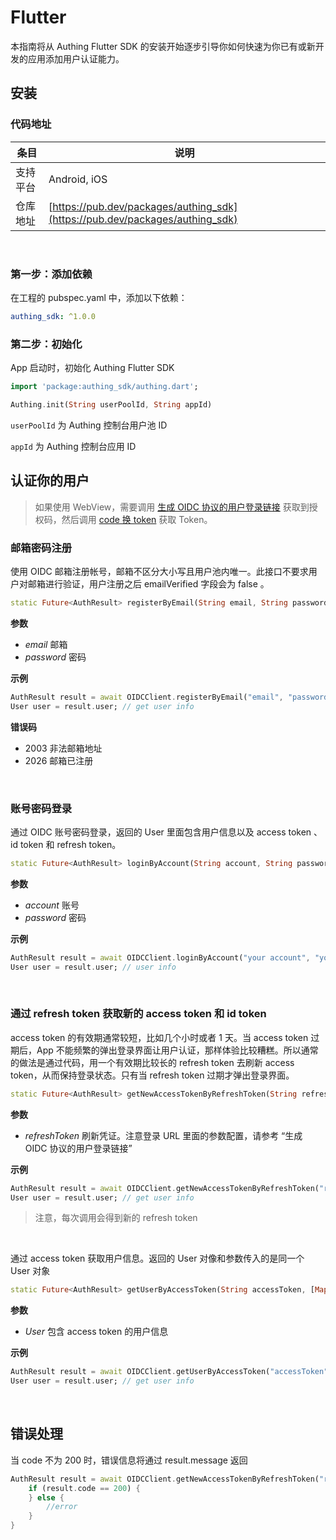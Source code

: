 # Flutter

本指南将从 Authing Flutter SDK 的安装开始逐步引导你如何快速为你已有或新开发的应用添加用户认证能力。

<AppDetailSiderBar />

## 安装

### 代码地址

| 条目     | 说明                                                         |
| -------- | ------------------------------------------------------------ |
| 支持平台 | Android, iOS                                                 |
| 仓库地址 | [https://pub.dev/packages/authing_sdk](https://pub.dev/packages/authing_sdk) |

<br>

### 第一步：添加依赖

在工程的 pubspec.yaml 中，添加以下依赖：

```yaml
authing_sdk: ^1.0.0
```

### 第二步：初始化

App 启动时，初始化 Authing Flutter SDK

```dart
import 'package:authing_sdk/authing.dart';

Authing.init(String userPoolId, String appId)
```

`userPoolId` 为 Authing 控制台用户池 ID

 `appId` 为 Authing 控制台应用 ID



## 认证你的用户

>如果使用 WebView，需要调用 [生成 OIDC 协议的用户登录链接](#https://docs.authing.cn/v2/reference/sdk-for-flutter/protocol/#生成-oidc-协议的用户登录链接) 获取到授权码，然后调用 [code 换 token](#https://docs.authing.cn/v2/reference/sdk-for-flutter/protocol/#code-换-token) 获取 Token。


### 邮箱密码注册

使用 OIDC 邮箱注册帐号，邮箱不区分大小写且用户池内唯一。此接口不要求用户对邮箱进行验证，用户注册之后 emailVerified 字段会为 false 。

```dart
static Future<AuthResult> registerByEmail(String email, String password) async
```

**参数**

* *email* 邮箱
* *password* 密码

**示例**

```dart
AuthResult result = await OIDCClient.registerByEmail("email", "password");
User user = result.user; // get user info
```

**错误码**

* 2003 非法邮箱地址
* 2026 邮箱已注册

<br>

### 账号密码登录

通过 OIDC 账号密码登录，返回的 User 里面包含用户信息以及 access token 、 id token 和 refresh token。

```dart
static Future<AuthResult> loginByAccount(String account, String password) async
```

**参数**

* *account* 账号
* *password* 密码

**示例**

```dart
AuthResult result = await OIDCClient.loginByAccount("your account", "your password");
User user = result.user; // user info
```

<br>

### 通过 refresh token 获取新的 access token 和 id token

access token 的有效期通常较短，比如几个小时或者 1 天。当 access token 过期后，App 不能频繁的弹出登录界面让用户认证，那样体验比较糟糕。所以通常的做法是通过代码，用一个有效期比较长的 refresh token 去刷新 access token，从而保持登录状态。只有当 refresh token 过期才弹出登录界面。

```dart
static Future<AuthResult> getNewAccessTokenByRefreshToken(String refreshToken) async
```

**参数**

* *refreshToken* 刷新凭证。注意登录 URL 里面的参数配置，请参考 “生成 OIDC 协议的用户登录链接”

**示例**

```dart
AuthResult result = await OIDCClient.getNewAccessTokenByRefreshToken("refreshToken");
User user = result.user; // get user info
```

>注意，每次调用会得到新的 refresh token

<br>

通过 access token 获取用户信息。返回的 User 对像和参数传入的是同一个 User 对象

```dart
static Future<AuthResult> getUserByAccessToken(String accessToken, [Map? data]) async
```

**参数**

* *User* 包含 access token 的用户信息

**示例**

```dart
AuthResult result = await OIDCClient.getUserByAccessToken("accessToken");
User user = result.user; // get user info
```

<br>

## 错误处理

当 code 不为 200 时，错误信息将通过 result.message 返回

```dart
AuthResult result = await OIDCClient.getNewAccessTokenByRefreshToken("refreshToken");
    if (result.code == 200) {
    } else {
        //error
    }
}
    
```

